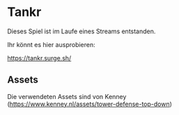 # Tankr

Dieses Spiel ist im Laufe eines Streams entstanden.

Ihr könnt es hier ausprobieren:

https://tankr.surge.sh/

## Assets

Die verwendeten Assets sind von Kenney (https://www.kenney.nl/assets/tower-defense-top-down)